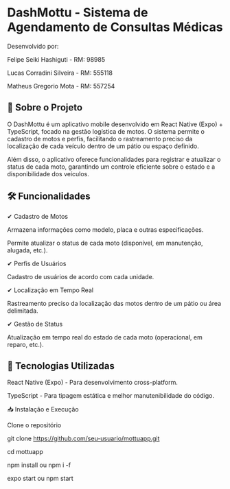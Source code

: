 # DashMottu - Sistema de Agendamento de Consultas Médicas
Desenvolvido por:

Felipe Seiki Hashiguti - RM: 98985

Lucas Corradini Silveira - RM: 555118

Matheus Gregorio Mota - RM: 557254

## 📱 Sobre o Projeto
O DashMottu é um aplicativo mobile desenvolvido em React Native (Expo) + TypeScript, focado na gestão logística de motos. O sistema permite o cadastro de motos e perfis, facilitando o rastreamento preciso da localização de cada veículo dentro de um pátio ou espaço definido.

Além disso, o aplicativo oferece funcionalidades para registrar e atualizar o status de cada moto, garantindo um controle eficiente sobre o estado e a disponibilidade dos veículos.

## 🛠️ Funcionalidades
✔ Cadastro de Motos

Armazena informações como modelo, placa e outras especificações.

Permite atualizar o status de cada moto (disponível, em manutenção, alugada, etc.).

✔ Perfis de Usuários

Cadastro de usuários de acordo com cada unidade.

✔ Localização em Tempo Real

Rastreamento preciso da localização das motos dentro de um pátio ou área delimitada.

✔ Gestão de Status

Atualização em tempo real do estado de cada moto (operacional, em reparo, etc.).

## 🚀 Tecnologias Utilizadas
React Native (Expo) - Para desenvolvimento cross-platform.

TypeScript - Para tipagem estática e melhor manutenibilidade do código.

📥 Instalação e Execução
<p> Clone o repositório </p>

git clone https://github.com/seu-usuario/mottuapp.git
<p> cd mottuapp </p>
<p> npm install ou npm i -f </p>
<p> expo start ou npm start </p>
